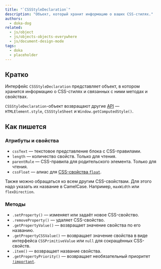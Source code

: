 ```yaml
---
title: "`CSSStyleDeclaration`"
description: "Объект, который хранит информацию о ваших CSS-стилях."
authors:
  - doka-dog
related:
  - js/object
  - js/objects-objects-everywhere
  - js/document-design-mode
tags:
  - doka
  - placeholder
---
```


## Кратко

Интерфейс `CSSStyleDeclaration` представляет объект, в котором хранится информацию о CSS-стилях и связанных с ними методах и свойствах.

`CSSStyleDeclaration`-объект возвращают другие [API](https://doka.guide/tools/api/) — `HTMLElement.style`, `CSSStyleSheet` и `Window.getComputedStyle()`.

## Как пишется

### Атрибуты и свойства

- `cssText` — текстовое представление блока c CSS-правилами.
- `length` — количество свойств. Только для чтения.
- `parentRule` — CSS-правила для родительского элемента. Только для чтения.
- `cssFloat` — алиас для [CSS-свойства `float`](/css/float/).

Также можно обращаться ко всем другим CSS-свойствам. Для этого надо указать их название в CamelCase. Например, `maxWidth` или `flexDirection`.

### Методы

- `.setProperty()` — изменяет или задаёт новое CSS-свойство.
- `.removeProperty()` — удаляет CSS-свойство.
- `.getPropertyValue()` — возвращает значение свойства по его названию.
- `.getPropertyCSSValue()` — возвращает значение свойства в виде интерфейса `CSSPrimitiveValue` или `null` для сокращённых CSS-свойств.
- `.item()` — возвращает название свойства.
- `.getPropertyPriority()` — возвращает необязательный приоритет [`!important`](https://doka.guide/css/important/).
